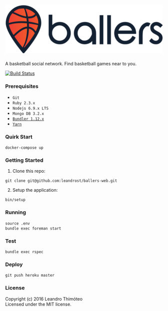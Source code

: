 # ![Ballers](media/logo.png)

A basketball social network. Find basketball games near to you.

[![Build Status](https://semaphoreci.com/api/v1/leandrost/ballers-web/branches/master/shields_badge.svg)](https://semaphoreci.com/leandrost/ballers-web)

### Prerequisites
* `Git`
* `Ruby 2.3.x`
* `Nodejs 6.9.x LTS`
* `Mongo DB 3.2.x`
* [`Bundler 1.12.x`](http://bundler.io/)
* [`Yarn`](https://yarnpkg.com/)

### Quirk Start
  ```
  docker-compose up
  ```

### Getting Started
1. Clone this repo:
  ```
  git clone git@github.com:leandrost/ballers-web.git
  ```
2. Setup the application:
  ```
  bin/setup
  ```

### Running
```
source .env
bundle exec foreman start
```

### Test
```
bundle exec rspec
```

### Deploy
```
git push heroku master
```

### License

Copyright (c) 2016 Leandro Thimóteo<br/>
Licensed under the MIT license.
